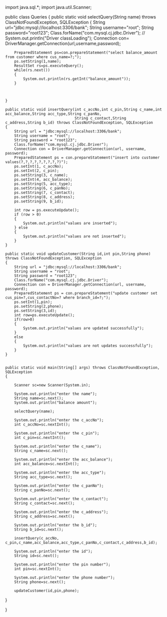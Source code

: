 import java.sql.*;
import java.util.Scanner;

public class Queries
{
    public static void selectQuery(String name) throws ClassNotFoundException, SQLException
    {
        String url="jdbc:mysql://localhost:3306/bank";
        String username="root";
        String password="root123";
        Class.forName("com.mysql.cj.jdbc.Driver");
       // System.out.println("Driver classLoading");
        Connection con= DriverManager.getConnection(url,username,password);

        PreparedStatement ps=con.prepareStatement("select balance_amount from customer where cus_name=?;");
        ps.setString(1,name);
        ResultSet rs=ps.executeQuery();
        while(rs.next())
        {
            System.out.println(rs.getInt("balance_amount"));
        }



    }

    public static void insertQuery(int c_accNo,int c_pin,String c_name,int acc_balance,String acc_type,String c_panNo,
                                   String c_contact,String c_address,String b_id) throws ClassNotFoundException, SQLException
    {
        String url = "jdbc:mysql://localhost:3306/bank";
        String username = "root";
        String password = "root123";
        Class.forName("com.mysql.cj.jdbc.Driver");
        Connection con = DriverManager.getConnection(url, username, password);
        PreparedStatement ps = con.prepareStatement("insert into customer values(?,?,?,?,?,?,?,?,?)");
        ps.setInt(1, c_accNo);
        ps.setInt(2, c_pin);
        ps.setString(3, c_name);
        ps.setInt(4, acc_balance);
        ps.setString(5, acc_type);
        ps.setString(6, c_panNo);
        ps.setString(7, c_contact);
        ps.setString(8, c_address);
        ps.setString(9, b_id);

        int row = ps.executeUpdate();
        if (row > 0)
        {
            System.out.println("values are inserted");
        } else
        {
            System.out.println("values are not inserted");
        }
    }

    public static void updateCustomer(String id,int pin,String phone) throws ClassNotFoundException, SQLException
    {
        String url = "jdbc:mysql://localhost:3306/bank";
        String username = "root";
        String password = "root123";
        Class.forName("com.mysql.cj.jdbc.Driver");
        Connection con = DriverManager.getConnection(url, username, password);
        PreparedStatement ps = con.prepareStatement("update customer set cus_pin=?,cus_contactNo=? where branch_id=?;");
        ps.setInt(1,pin);
        ps.setString(2,phone);
        ps.setString(3,id);
        int row=ps.executeUpdate();
        if(row>0)
        {
            System.out.println("values are updated successfully");
        }
        else
        {
            System.out.println("values are not updates successfully");
        }
    }


    public static void main(String[] args) throws ClassNotFoundException, SQLException
    {
        
        Scanner sc=new Scanner(System.in);

        System.out.println("enter the name");
        String name=sc.next();
        System.out.println("balance amount");

        selectQuery(name);

        System.out.println("enter the c_accNo");
        int c_accNo=sc.nextInt();

        System.out.println("enter the c_pin");
        int c_pin=sc.nextInt();

        System.out.println("enter the c_name");
        String c_name=sc.next();

        System.out.println("enter the acc_balance");
        int acc_balance=sc.nextInt();

        System.out.println("enter the acc_type");
        String acc_type=sc.next();

        System.out.println("enter the c_panNo");
        String c_panNo=sc.next();

        System.out.println("enter the c_contact");
        String c_contact=sc.next();

        System.out.println("enter the c_address");
        String c_address=sc.next();

        System.out.println("enter the b_id");
        String b_id=sc.next();

        insertQuery(c_accNo, c_pin,c_name,acc_balance,acc_type,c_panNo,c_contact,c_address,b_id);

        System.out.println("enter the id");
        String id=sc.next();

        System.out.println("enter the pin number");
        int pin=sc.nextInt();

        System.out.println("enter the phone number");
        String phone=sc.next();

        updateCustomer(id,pin,phone);

}

}
